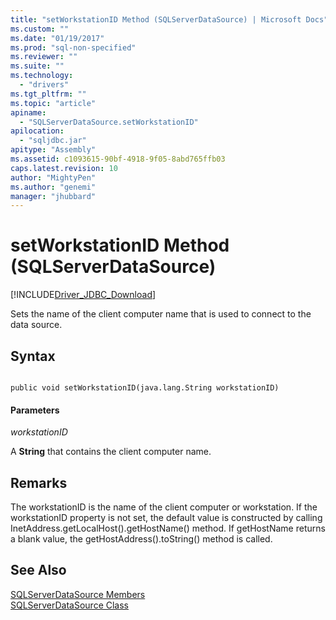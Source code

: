 ```yaml
---
title: "setWorkstationID Method (SQLServerDataSource) | Microsoft Docs"
ms.custom: ""
ms.date: "01/19/2017"
ms.prod: "sql-non-specified"
ms.reviewer: ""
ms.suite: ""
ms.technology: 
  - "drivers"
ms.tgt_pltfrm: ""
ms.topic: "article"
apiname: 
  - "SQLServerDataSource.setWorkstationID"
apilocation: 
  - "sqljdbc.jar"
apitype: "Assembly"
ms.assetid: c1093615-90bf-4918-9f05-8abd765ffb03
caps.latest.revision: 10
author: "MightyPen"
ms.author: "genemi"
manager: "jhubbard"
---
```

# setWorkstationID Method (SQLServerDataSource)
[!INCLUDE[Driver_JDBC_Download](../../../includes/driver_jdbc_download.md)]

  Sets the name of the client computer name that is used to connect to the data source.  
  
## Syntax  
  
```  
  
public void setWorkstationID(java.lang.String workstationID)  
```  
  
#### Parameters  
 *workstationID*  
  
 A **String** that contains the client computer name.  
  
## Remarks  
 The workstationID is the name of the client computer or workstation. If the workstationID property is not set, the default value is constructed by calling InetAddress.getLocalHost().getHostName() method. If getHostName returns a blank value, the getHostAddress().toString() method is called.  
  
## See Also  
 [SQLServerDataSource Members](../../../connect/jdbc/reference/sqlserverdatasource-members.md)   
 [SQLServerDataSource Class](../../../connect/jdbc/reference/sqlserverdatasource-class.md)  
  
  